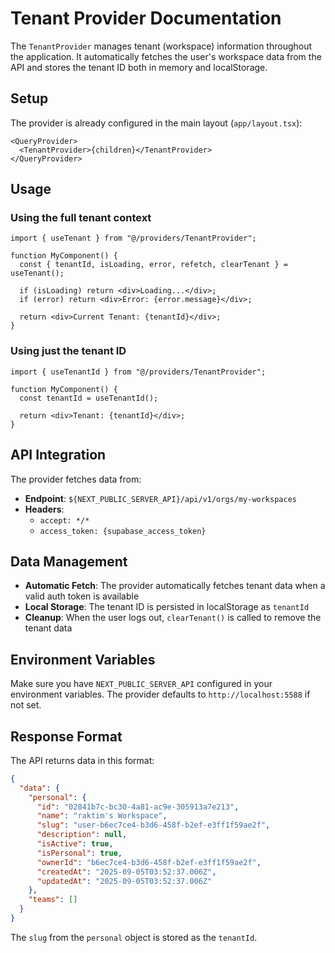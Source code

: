 # Tenant Provider Documentation

The `TenantProvider` manages tenant (workspace) information throughout the application. It automatically fetches the user's workspace data from the API and stores the tenant ID both in memory and localStorage.

## Setup

The provider is already configured in the main layout (`app/layout.tsx`):

```tsx
<QueryProvider>
  <TenantProvider>{children}</TenantProvider>
</QueryProvider>
```

## Usage

### Using the full tenant context

```tsx
import { useTenant } from "@/providers/TenantProvider";

function MyComponent() {
  const { tenantId, isLoading, error, refetch, clearTenant } = useTenant();

  if (isLoading) return <div>Loading...</div>;
  if (error) return <div>Error: {error.message}</div>;

  return <div>Current Tenant: {tenantId}</div>;
}
```

### Using just the tenant ID

```tsx
import { useTenantId } from "@/providers/TenantProvider";

function MyComponent() {
  const tenantId = useTenantId();

  return <div>Tenant: {tenantId}</div>;
}
```

## API Integration

The provider fetches data from:

- **Endpoint**: `${NEXT_PUBLIC_SERVER_API}/api/v1/orgs/my-workspaces`
- **Headers**:
  - `accept: */*`
  - `access_token: {supabase_access_token}`

## Data Management

- **Automatic Fetch**: The provider automatically fetches tenant data when a valid auth token is available
- **Local Storage**: The tenant ID is persisted in localStorage as `tenantId`
- **Cleanup**: When the user logs out, `clearTenant()` is called to remove the tenant data

## Environment Variables

Make sure you have `NEXT_PUBLIC_SERVER_API` configured in your environment variables. The provider defaults to `http://localhost:5588` if not set.

## Response Format

The API returns data in this format:

```json
{
  "data": {
    "personal": {
      "id": "02841b7c-bc30-4a81-ac9e-305913a7e213",
      "name": "raktim's Workspace",
      "slug": "user-b6ec7ce4-b3d6-458f-b2ef-e3ff1f59ae2f",
      "description": null,
      "isActive": true,
      "isPersonal": true,
      "ownerId": "b6ec7ce4-b3d6-458f-b2ef-e3ff1f59ae2f",
      "createdAt": "2025-09-05T03:52:37.006Z",
      "updatedAt": "2025-09-05T03:52:37.006Z"
    },
    "teams": []
  }
}
```

The `slug` from the `personal` object is stored as the `tenantId`.

